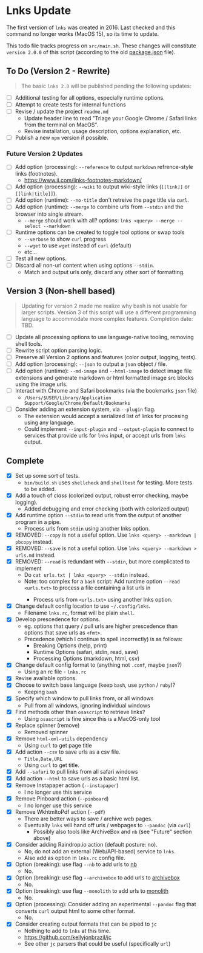 # Lnks Update

The first version of `lnks` was created in 2016. Last checked and this command no longer works (MacOS 15), so its time to update.

This todo file tracks progress on `src/main.sh`. These changes will constitute `version 2.0.0` of this script (according to the old [package.json](package.json) file).

## To Do (Version 2 - Rewrite)

> The basic `lnks 2.0` will be published pending the following updates:

- [ ] Additional testing for all options, especially runtime options.
- [ ] Attempt to create tests for internal functions
- [ ] Revise / update the project `readme.md`
  - Update header line to read "Triage your Google Chrome / Safari links from the terminal on MacOS".
  - Revise installation, usage description, options explanation, etc.
- [ ] Publish a new `npm` version if possible.

### Future Version 2 Updates

- [ ] Add option (processing): `--reference` to output `markdown` refrence-style links (footnotes).
  - https://www.ii.com/links-footnotes-markdown/
- [ ] Add option (processing): `--wiki` to output wiki-style links (`[[link]]` or `[[link|title]]`).
- [ ] Add option (runtime): `--no-title` don't retreive the page title via `curl`.
- [ ] Add option (runtime): `--merge` to combine urls from `--stdin` and the browser into single stream.
  - `--merge` should work with all? options: `lnks <query> --merge --select --markdown`
- [ ] Runtime options can be created to toggle tool options or swap tools
  - `--verbose` to show `curl` progress
  - `--wget` to use `wget` instead of `curl` (default)
  - etc...
- [ ] Test all new options.
- [ ] Discard all non-url content when using options `--stdin`.
  - Match and output urls only, discard any other sort of formatting.

## Version 3 (Non-shell based)

> Updating for version 2 made me realize why bash is not usable for larger scripts. Version 3 of this script will use a different programming language to accommodate more complex features. Completion date: TBD.

- [ ] Update all processing options to use language-native tooling, removing shell tools.
- [ ] Rewrite script option parsing logic.
- [ ] Preserve all Version 2 options and features (color output, logging, tests).
- [ ] Add option (processing): `--json` to output a `json` object / file.
- [ ] Add option (runtime): `--md-image` and `--html-image` to detect image file extensions and generate markdown or html formatted image src blocks using the image urls.
- [ ] Interact with Chrome and Safari bookmarks (via the bookmarks `json` file)
  - `/Users/$USER/Library/Application Support/Google/Chrome/Default/Bookmarks`
- [ ] Consider adding an extension system, via `--plugin` flag.
  - The extension would accept a serialized list of links for procesing using any language.
  - Could implement `--input-plugin` and `--output-plugin` to connect to services that provide urls for `lnks` input, or accept urls from `lnks` output.

## Complete

- [x] Set up some sort of tests.
  - `bin/build.sh` uses `shellcheck` and `shelltest` for testing. More tests to be added.
- [x] Add a touch of *class* (colorized output, robust error checking, maybe logging).
  - Added debugging and error checking (both with colorized output)
- [x] Add runtime option `--stdin` to read urls from the output of another program in a pipe.
  - Process urls from `stdin` using another lnks option.
- [x] REMOVED: `--copy` is not a useful option. Use `lnks <query> --markdown | pbcopy` instead.
- [x] REMOVED: `--save` is not a useful option. Use `lnks <query> --markdown > urls.md` instead.
- [x] REMOVED: `--read` is redundant with `--stdin`, but more complicated to implement
  - Do `cat urls.txt | lnks <query> --stdin` instead.
  - Note: too complex for a `bash` script: Add runtime option `--read <urls.txt>` to process a file containing a list urls in <format>
    - Process urls from `<urls.txt>` using another lnks option.
- [x] Change default config location to use `~/.config/lnks`.
  - Filename `lnks.rc`, format will be plain `shell`.
- [x] Develop prescedence for options.
  - eg. options that query / pull urls are higher prescedence than options that save urls as `<fmt>`.
  - Precedence (which I continue to spell incorrectly) is as follows:
    - Breaking Options (help, print)
    - Runtime Options (safari, stdin, read, save)
    - Processing Options (markdown, html, csv)
- [x] Change default config format to (anything not `.conf`, maybe `json`?)
  - Using an rc file - `lnks.rc`
- [x] Revise available options.
- [x] Choose to switch base language (keep `bash`, use `python` / `ruby`)?
  - Keeping `bash`
- [x] Specify which window to pull links from, or all windows
  - Pull from all windows, ignoring individual windows
- [x] Find methods other than `osascript` to retrieve links?
  - Using `osascript` is fine since this is a MacOS-only tool
- [x] Replace spinner (remove)
  - Removed spinner
- [x] Remove `html-xml-utils` dependency
  - Using `curl` to get page title
- [x] Add action `--csv` to save urls as a csv file.
  - `Title,Date,URL`
  - Using `curl` to get title.
- [x] Add `--safari` to pull links from all safari windows
- [x] Add action `--html` to save urls as a basic html list.
- [x] Remove Instapaper action (`--instapaper`)
  - I no longer use this service
- [x] Remove Pinboard action (`--pinboard`)
  - I no longer use this service
- [x] Remove WkhtmltoPdf action (`--pdf`)
  - There are better ways to save / archive web pages.
  - Eventually `lnks` will hand off urls / webpages to `--pandoc` (via `curl`)
    - Possibly also tools like ArchiveBox and `nb` (see "Future" section above)
- [x] Consider adding Raindrop.io action (default posture: no).
  - No, do not add an external (Web/API-based) service to `lnks`.
  - Also add as option in `lnks.rc` config file.
- [x] Option (breaking): use flag `--nb` to add urls to [nb](https://xwmx.github.io/nb)
  - No.
- [x] Option (breaking): use flag `--archivebox` to add urls to [archivebox](https://github.com/ArchiveBox/ArchiveBox)
  - No.
- [x] Option (breaking): use flag `--monolith` to add urls to [monolith](https://github.com/Y2Z/monolith)
  - No.
- [x] Option (processing): Consider adding an experimental `--pandoc` flag that converts `curl` output
      html to some other format.
  - No.
- [x] Consider creating output formats that can be piped to `jc`
  - Nothing to add to `lnks` at this time.
  - https://github.com/kellyjonbrazil/jc
  - See other `jc` parsers that could be useful (specifically `url`)
